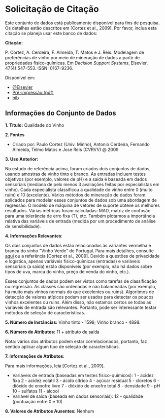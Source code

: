 # Solicitação de Citação

Este conjunto de dados está publicamente disponível para fins de pesquisa. Os detalhes estão descritos em [Cortez et al., 2009]. Por favor, inclua esta citação se planeja usar este banco de dados:

**Citação:**

P. Cortez, A. Cerdeira, F. Almeida, T. Matos e J. Reis.
Modelagem de preferências de vinho por meio de mineração de dados a partir de propriedades físico-químicas.
Em *Decision Support Systems*, Elsevier, 47(4):547-553. ISSN: 0167-9236.

Disponível em:
- [@Elsevier](http://dx.doi.org/10.1016/j.dss.2009.05.016)
- [Pré-impressão (pdf)](http://www3.dsi.uminho.pt/pcortez/winequality09.pdf)
- [bib](http://www3.dsi.uminho.pt/pcortez/dss09.bib)

## Informações do Conjunto de Dados

**1. Título:** Qualidade do Vinho

**2. Fontes**
   - Criado por: Paulo Cortez (Univ. Minho), Antonio Cerdeira, Fernando Almeida, Telmo Matos e Jose Reis (CVRVV) @ 2009

**3. Uso Anterior:**

No estudo de referência acima, foram criados dois conjuntos de dados, usando amostras de vinho tinto e branco. As entradas incluem testes objetivos (por exemplo, valores de pH) e a saída é baseada em dados sensoriais (mediana de pelo menos 3 avaliações feitas por especialistas em vinho). Cada especialista classificou a qualidade do vinho entre 0 (muito ruim) e 10 (excelente). Vários métodos de mineração de dados foram aplicados para modelar esses conjuntos de dados sob uma abordagem de regressão. O modelo de máquina de vetores de suporte obteve os melhores resultados. Várias métricas foram calculadas: MAD, matriz de confusão para uma tolerância de erro fixa (T), etc. Também plotamos a importância relativa das variáveis de entrada (medida por um procedimento de análise de sensibilidade).

**4. Informações Relevantes:**

Os dois conjuntos de dados estão relacionados às variantes vermelha e branca do vinho "Vinho Verde" de Portugal. Para mais detalhes, consulte [aqui](http://www.vinhoverde.pt/en/) ou a referência [Cortez et al., 2009]. Devido a questões de privacidade e logística, apenas variáveis físico-químicas (entradas) e variáveis sensoriais (a saída) estão disponíveis (por exemplo, não há dados sobre tipos de uva, marca do vinho, preço de venda do vinho, etc.).

Esses conjuntos de dados podem ser vistos como tarefas de classificação ou regressão. As classes são ordenadas e não balanceadas (por exemplo, há muito mais vinhos normais do que excelentes ou ruins). Algoritmos de detecção de valores atípicos podem ser usados para detectar os poucos vinhos excelentes ou ruins. Além disso, não estamos certos se todas as variáveis de entrada são relevantes. Portanto, pode ser interessante testar métodos de seleção de características.

**5. Número de Instâncias:** Vinho tinto - 1599; Vinho branco - 4898.

**6. Número de Atributos:** 11 + atributo de saída

   Nota: vários dos atributos podem estar correlacionados, portanto, faz sentido aplicar algum tipo de seleção de características.

**7. Informações de Atributos:**

   Para mais informações, leia [Cortez et al., 2009].

   - Variáveis de entrada (baseadas em testes físico-químicos):
     1 - acidez fixa
     2 - acidez volátil
     3 - ácido cítrico
     4 - açúcar residual
     5 - cloretos
     6 - dióxido de enxofre livre
     7 - dióxido de enxofre total
     8 - densidade
     9 - pH
     10 - sulfatos
     11 - álcool
   - Variável de saída (baseada em dados sensoriais): 
     12 - qualidade (pontuação entre 0 e 10)

**8. Valores de Atributos Ausentes:** Nenhum
